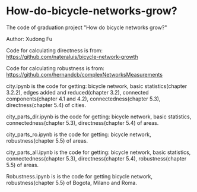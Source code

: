 # How-do-bicycle-networks-grow?
 
 
The code of graduation project "How do bicycle networks grow?"

Author: Xudong Fu 

Code for calculating directness is from: https://github.com/nateraluis/bicycle-network-growth

Code for calculating robustness is from: https://github.com/hernandcb/complexNetworksMeasurements


city.ipynb is the code for getting: bicycle network, basic statistics(chapter 3.2.2), edges added and reduced(chapter 3.2), connected components(chapter 4.1 and 4.2), 
connectedness(chapter 5.3), directness(chapter 5.4) of cities.

city_parts_dir.ipynb is the code for getting: bicycle network, basic statistics, connectedness(chapter 5.3), directness(chapter 5.4) of areas. 

city_parts_ro.ipynb is the code for getting: bicycle network, robustness(chapter 5.5) of areas.

city_parts_all.ipynb is the code for getting: bicycle network, basic statistics, connectedness(chapter 5.3), directness(chapter 5.4), robustness(chapter 5.5) of areas. 

Robustness.ipynb is is the code for getting bicycle network, robustness(chapter 5.5) of Bogota, Milano and Roma. 
